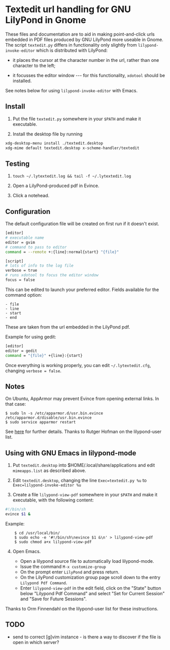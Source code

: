 # Textedit url handling for GNU LilyPond in Gnome

These files and documentation are to aid in making point-and-click urls embedded in PDF files produced by GNU LilyPond more useable in Gnome. The script `textedit.py` differs in functionality only slightly from `lilypond-invoke-editor` which is distributed with LilyPond:

- it places the cursor at the character number in the url, rather than one character to the left;

- it focusses the editor window --- for this functionality, `xdotool` should be installed.

See notes below for using `lilypond-invoke-editor` with Emacs.

## Install

1. Put the file `textedit.py` somewhere in your `$PATH` and make it executable.

1. Install the desktop file by running

```bash
xdg-desktop-menu install ./textedit.desktop
xdg-mime default textedit.desktop x-scheme-handler/textedit
```

## Testing

1. `touch ~/.lytextedit.log && tail -f ~/.lytextedit.log`

1. Open a LilyPond-produced pdf in Evince.

1. Click a notehead.

## Configuration

The default configuration file will be created on first run if it doesn't exist.

```bash
[editor]
# executable name
editor = gvim
# command to pass to editor
command = --remote +:{line}:normal{start} "{file}"

[script]
# lots of info to the log file
verbose = true
# runs xdotool to focus the editor window
focus = false
```

This can be edited to launch your preferred editor. Fields available for the command option:

    - file
    - line
    - start
    - end

These are taken from the url embedded in the LilyPond pdf.

Example for using gedit:

```bash
[editor]
editor = gedit
command = "{file}" +{line}:{start}
```

Once everything is working properly, you can edit `~/.lytextedit.cfg`, changing `verbose = false`.

## Notes

On Ubuntu, AppArmor may prevent Evince from opening external links. In that case:

    $ sudo ln -s /etc/apparmor.d/usr.bin.evince /etc/apparmor.d/disable/usr.bin.evince
    $ sudo service apparmor restart

See [here][1] for further details. Thanks to Rutger Hofman on the lilypond-user list.

[1]: http://xubuntugeek.blogspot.nl/2012/05/fix-evince-is-unable-to-open-external.html

## Using with GNU Emacs in lilypond-mode

1. Put `textedit.desktop` into $HOME/.local/share/applications and edit `mimeapps.list` as described above.

2. Edit `textedit.desktop`, changing the line
       ```Exec=textedit.py %u```
   to
       ```Exec=lilypond-invoke-editor %u```

3. Create a file `lilypond-view-pdf` somewhere in your `$PATH` and make it executable, with the following content:

```bash
#!/bin/sh
evince $1 &
```

   Example:

        $ cd /usr/local/bin/
        $ sudo echo -e '#!/bin/sh\nevince $1 &\n' > lilypond-view-pdf
        $ sudo chmod a+x lilypond-view-pdf

4. Open Emacs.

   - Open a lilypond source file to automatically load lilypond-mode.
   - Issue the command `M-x customize-group`
   - On the prompt enter `LilyPond` and press return.
   - On the LilyPond customization group page scroll down to the entry `Lilypond Pdf Command`.
   - Enter `lilypond-view-pdf` in the edit field, click on the "State" button below "Lilypond Pdf Command" and select "Set for Current Session" and "Save for Future Sessions".

Thanks to Orm Finnendahl on the lilypond-user list for these instructions.

## TODO

- send to correct [g]vim instance - is there a way to discover if the file is open in which server?
